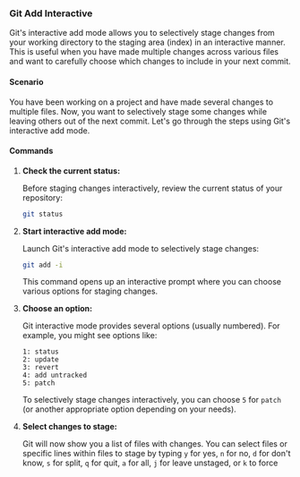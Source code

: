### Git Add Interactive

Git's interactive add mode allows you to selectively stage changes from your working directory to the staging area (index) in an interactive manner. This is useful when you have made multiple changes across various files and want to carefully choose which changes to include in your next commit.

#### Scenario

You have been working on a project and have made several changes to multiple files. Now, you want to selectively stage some changes while leaving others out of the next commit. Let's go through the steps using Git's interactive add mode.

#### Commands

1. **Check the current status:**

   Before staging changes interactively, review the current status of your repository:

   ```bash
   git status
   ```

2. **Start interactive add mode:**

   Launch Git's interactive add mode to selectively stage changes:

   ```bash
   git add -i
   ```

   This command opens up an interactive prompt where you can choose various options for staging changes.

3. **Choose an option:**

   Git interactive mode provides several options (usually numbered). For example, you might see options like:

   ```plaintext
   1: status
   2: update
   3: revert
   4: add untracked
   5: patch
   ```

   To selectively stage changes interactively, you can choose `5` for `patch` (or another appropriate option depending on your needs).

4. **Select changes to stage:**

   Git will now show you a list of files with changes. You can select files or specific lines within files to stage by typing `y` for yes, `n` for no, `d` for don't know, `s` for split, `q` for quit, `a` for all, `j` for leave unstaged, or `k` to force